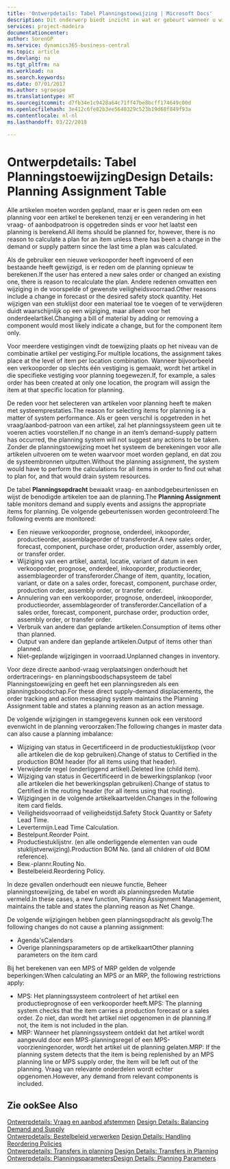 ```yaml
---
title: 'Ontwerpdetails: Tabel Planningstoewijzing | Microsoft Docs'
description: Dit onderwerp biedt inzicht in wat er gebeurt wanneer u wijzigt hoe u plant voor een artikel.
services: project-madeira
documentationcenter: 
author: SorenGP
ms.service: dynamics365-business-central
ms.topic: article
ms.devlang: na
ms.tgt_pltfrm: na
ms.workload: na
ms.search.keywords: 
ms.date: 07/01/2017
ms.author: sgroespe
ms.translationtype: HT
ms.sourcegitcommit: d7fb34e1c9428a64c71ff47be8bcff174649c00d
ms.openlocfilehash: 3e412c6fe82b3ee5640329c523b19d68f849f93a
ms.contentlocale: nl-nl
ms.lasthandoff: 03/22/2018

---
```

# <a name="design-details-planning-assignment-table"></a><span data-ttu-id="d5ed9-103">Ontwerpdetails: Tabel Planningstoewijzing</span><span class="sxs-lookup"><span data-stu-id="d5ed9-103">Design Details: Planning Assignment Table</span></span>
<span data-ttu-id="d5ed9-104">Alle artikelen moeten worden gepland, maar er is geen reden om een planning voor een artikel te berekenen tenzij er een verandering in het vraag- of aanbodpatroon is opgetreden sinds er voor het laatst een planning is berekend.</span><span class="sxs-lookup"><span data-stu-id="d5ed9-104">All items should be planned for, however, there is no reason to calculate a plan for an item unless there has been a change in the demand or supply pattern since the last time a plan was calculated.</span></span>  
  
<span data-ttu-id="d5ed9-105">Als de gebruiker een nieuwe verkooporder heeft ingevoerd of een bestaande heeft gewijzigd, is er reden om de planning opnieuw te berekenen.</span><span class="sxs-lookup"><span data-stu-id="d5ed9-105">If the user has entered a new sales order or changed an existing one, there is reason to recalculate the plan.</span></span> <span data-ttu-id="d5ed9-106">Andere redenen omvatten een wijziging in de voorspelde of gewenste veiligheidsvoorraad.</span><span class="sxs-lookup"><span data-stu-id="d5ed9-106">Other reasons include a change in forecast or the desired safety stock quantity.</span></span> <span data-ttu-id="d5ed9-107">Het wijzigen van een stuklijst door een materiaal toe te voegen of te verwijderen duidt waarschijnlijk op een wijziging, maar alleen voor het onderdeelartikel.</span><span class="sxs-lookup"><span data-stu-id="d5ed9-107">Changing a bill of material by adding or removing a component would most likely indicate a change, but for the component item only.</span></span>  
  
<span data-ttu-id="d5ed9-108">Voor meerdere vestigingen vindt de toewijzing plaats op het niveau van de combinatie artikel per vestiging.</span><span class="sxs-lookup"><span data-stu-id="d5ed9-108">For multiple locations, the assignment takes place at the level of item per location combination.</span></span> <span data-ttu-id="d5ed9-109">Wanneer bijvoorbeeld een verkooporder op slechts één vestiging is gemaakt, wordt het artikel in die specifieke vestiging voor planning toegewezen.</span><span class="sxs-lookup"><span data-stu-id="d5ed9-109">If, for example, a sales order has been created at only one location, the program will assign the item at that specific location for planning.</span></span>  
  
<span data-ttu-id="d5ed9-110">De reden voor het selecteren van artikelen voor planning heeft te maken met systeemprestaties.</span><span class="sxs-lookup"><span data-stu-id="d5ed9-110">The reason for selecting items for planning is a matter of system performance.</span></span> <span data-ttu-id="d5ed9-111">Als er geen verschil is opgetreden in het vraag/aanbod-patroon van een artikel, zal het planningssysteem geen uit te voeren acties voorstellen.</span><span class="sxs-lookup"><span data-stu-id="d5ed9-111">If no change in an item’s demand-supply pattern has occurred, the planning system will not suggest any actions to be taken.</span></span> <span data-ttu-id="d5ed9-112">Zonder de planningstoewijzing moet het systeem de berekeningen voor alle artikelen uitvoeren om te weten waarvoor moet worden gepland, en dat zou de systeembronnen uitputten.</span><span class="sxs-lookup"><span data-stu-id="d5ed9-112">Without the planning assignment, the system would have to perform the calculations for all items in order to find out what to plan for, and that would drain system resources.</span></span>  
  
<span data-ttu-id="d5ed9-113">De tabel **Planningsopdracht** bewaakt vraag- en aanbodgebeurtenissen en wijst de benodigde artikelen toe aan de planning.</span><span class="sxs-lookup"><span data-stu-id="d5ed9-113">The **Planning Assignment** table monitors demand and supply events and assigns the appropriate items for planning.</span></span> <span data-ttu-id="d5ed9-114">De volgende gebeurtenissen worden gecontroleerd:</span><span class="sxs-lookup"><span data-stu-id="d5ed9-114">The following events are monitored:</span></span>  
  
* <span data-ttu-id="d5ed9-115">Een nieuwe verkooporder, prognose, onderdeel, inkooporder, productieorder, assemblageorder of transferorder.</span><span class="sxs-lookup"><span data-stu-id="d5ed9-115">A new sales order, forecast, component, purchase order, production order, assembly order, or transfer order.</span></span>  
* <span data-ttu-id="d5ed9-116">Wijziging van een artikel, aantal, locatie, variant of datum in een verkooporder, prognose, onderdeel, inkooporder, productieorder, assemblageorder of transferorder.</span><span class="sxs-lookup"><span data-stu-id="d5ed9-116">Change of item, quantity, location, variant, or date on a sales order, forecast, component, purchase order, production order, assembly order, or transfer order.</span></span>  
* <span data-ttu-id="d5ed9-117">Annulering van een verkooporder, prognose, onderdeel, inkooporder, productieorder, assemblageorder of transferorder.</span><span class="sxs-lookup"><span data-stu-id="d5ed9-117">Cancellation of a sales order, forecast, component, purchase order, production order, assembly order, or transfer order.</span></span>  
* <span data-ttu-id="d5ed9-118">Verbruik van andere dan geplande artikelen.</span><span class="sxs-lookup"><span data-stu-id="d5ed9-118">Consumption of items other than planned.</span></span>  
* <span data-ttu-id="d5ed9-119">Output van andere dan geplande artikelen.</span><span class="sxs-lookup"><span data-stu-id="d5ed9-119">Output of items other than planned.</span></span>  
* <span data-ttu-id="d5ed9-120">Niet-geplande wijzigingen in voorraad.</span><span class="sxs-lookup"><span data-stu-id="d5ed9-120">Unplanned changes in inventory.</span></span>  
  
<span data-ttu-id="d5ed9-121">Voor deze directe aanbod-vraag verplaatsingen onderhoudt het ordertracerings- en planningsboodschapsysteem de tabel Planningstoewijzing en geeft het een planningsreden als een planningsboodschap.</span><span class="sxs-lookup"><span data-stu-id="d5ed9-121">For these direct supply-demand displacements, the order tracking and action messaging system maintains the Planning Assignment table and states a planning reason as an action message.</span></span>  
  
<span data-ttu-id="d5ed9-122">De volgende wijzigingen in stamgegevens kunnen ook een verstoord evenwicht in de planning veroorzaken:</span><span class="sxs-lookup"><span data-stu-id="d5ed9-122">The following changes in master data can also cause a planning imbalance:</span></span>  
  
* <span data-ttu-id="d5ed9-123">Wijziging van status in Gecertificeerd in de productiestuklijstkop (voor alle artikelen die de kop gebruiken).</span><span class="sxs-lookup"><span data-stu-id="d5ed9-123">Change of status to Certified in the production BOM header (for all items using that header).</span></span>  
* <span data-ttu-id="d5ed9-124">Verwijderde regel (onderliggend artikel).</span><span class="sxs-lookup"><span data-stu-id="d5ed9-124">Deleted line (child item).</span></span>  
* <span data-ttu-id="d5ed9-125">Wijziging van status in Gecertificeerd in de bewerkingsplankop (voor alle artikelen die het bewerkingsplan gebruiken).</span><span class="sxs-lookup"><span data-stu-id="d5ed9-125">Change of status to Certified in the routing header (for all items using that routing).</span></span>  
* <span data-ttu-id="d5ed9-126">Wijzigingen in de volgende artikelkaartvelden.</span><span class="sxs-lookup"><span data-stu-id="d5ed9-126">Changes in the following item card fields.</span></span>  
* <span data-ttu-id="d5ed9-127">Veiligheidsvoorraad of veiligheidstijd.</span><span class="sxs-lookup"><span data-stu-id="d5ed9-127">Safety Stock Quantity or Safety Lead Time.</span></span>  
* <span data-ttu-id="d5ed9-128">Levertermijn.</span><span class="sxs-lookup"><span data-stu-id="d5ed9-128">Lead Time Calculation.</span></span>  
* <span data-ttu-id="d5ed9-129">Bestelpunt.</span><span class="sxs-lookup"><span data-stu-id="d5ed9-129">Reorder Point.</span></span>  
* <span data-ttu-id="d5ed9-130">Productiestuklijstnr. (en alle onderliggende elementen van oude stuklijstverwijzing).</span><span class="sxs-lookup"><span data-stu-id="d5ed9-130">Production BOM No. (and all children of old BOM reference).</span></span>  
* <span data-ttu-id="d5ed9-131">Bew.-plannr.</span><span class="sxs-lookup"><span data-stu-id="d5ed9-131">Routing No.</span></span>  
* <span data-ttu-id="d5ed9-132">Bestelbeleid.</span><span class="sxs-lookup"><span data-stu-id="d5ed9-132">Reordering Policy.</span></span>  
  
<span data-ttu-id="d5ed9-133">In deze gevallen onderhoudt een nieuwe functie, Beheer planningstoewijzing, de tabel en wordt als planningsreden Mutatie vermeld.</span><span class="sxs-lookup"><span data-stu-id="d5ed9-133">In these cases, a new function, Planning Assignment Management, maintains the table and states the planning reason as Net Change.</span></span>  
  
<span data-ttu-id="d5ed9-134">De volgende wijzigingen hebben geen planningsopdracht als gevolg:</span><span class="sxs-lookup"><span data-stu-id="d5ed9-134">The following changes do not cause a planning assignment:</span></span>  
  
* <span data-ttu-id="d5ed9-135">Agenda's</span><span class="sxs-lookup"><span data-stu-id="d5ed9-135">Calendars</span></span>  
* <span data-ttu-id="d5ed9-136">Overige planningsparameters op de artikelkaart</span><span class="sxs-lookup"><span data-stu-id="d5ed9-136">Other planning parameters on the item card</span></span>  
  
<span data-ttu-id="d5ed9-137">Bij het berekenen van een MPS of MRP gelden de volgende beperkingen:</span><span class="sxs-lookup"><span data-stu-id="d5ed9-137">When calculating an MPS or an MRP, the following restrictions apply:</span></span>  
  
* <span data-ttu-id="d5ed9-138">MPS: Het planningssysteem controleert of het artikel een productieprognose of een verkooporder heeft.</span><span class="sxs-lookup"><span data-stu-id="d5ed9-138">MPS: The planning system checks that the item carries a production forecast or a sales order.</span></span> <span data-ttu-id="d5ed9-139">Zo niet, dan wordt het artikel niet opgenomen in de planning.</span><span class="sxs-lookup"><span data-stu-id="d5ed9-139">If not, the item is not included in the plan.</span></span>  
* <span data-ttu-id="d5ed9-140">MRP: Wanneer het planningssysteem ontdekt dat het artikel wordt aangevuld door een MPS-planningsregel of een MPS-voorzieningenorder, wordt het artikel uit de planning gelaten.</span><span class="sxs-lookup"><span data-stu-id="d5ed9-140">MRP: If the planning system detects that the item is being replenished by an MPS planning line or MPS supply order, the item will be left out of the planning.</span></span> <span data-ttu-id="d5ed9-141">Vraag van relevante onderdelen wordt echter opgenomen.</span><span class="sxs-lookup"><span data-stu-id="d5ed9-141">However, any demand from relevant components is included.</span></span>  
  
## <a name="see-also"></a><span data-ttu-id="d5ed9-142">Zie ook</span><span class="sxs-lookup"><span data-stu-id="d5ed9-142">See Also</span></span>  
<span data-ttu-id="d5ed9-143">[Ontwerpdetails: Vraag en aanbod afstemmen](design-details-balancing-demand-and-supply.md) </span><span class="sxs-lookup"><span data-stu-id="d5ed9-143">[Design Details: Balancing Demand and Supply](design-details-balancing-demand-and-supply.md) </span></span>  
<span data-ttu-id="d5ed9-144">[Ontwerpdetails: Bestelbeleid verwerken](design-details-handling-reordering-policies.md) </span><span class="sxs-lookup"><span data-stu-id="d5ed9-144">[Design Details: Handling Reordering Policies](design-details-handling-reordering-policies.md) </span></span>  
<span data-ttu-id="d5ed9-145">[Ontwerpdetails: Transfers in planning](design-details-transfers-in-planning.md) </span><span class="sxs-lookup"><span data-stu-id="d5ed9-145">[Design Details: Transfers in Planning](design-details-transfers-in-planning.md) </span></span>  
[<span data-ttu-id="d5ed9-146">Ontwerpdetails: Planningsparameters</span><span class="sxs-lookup"><span data-stu-id="d5ed9-146">Design Details: Planning Parameters</span></span>](design-details-planning-parameters.md)  

